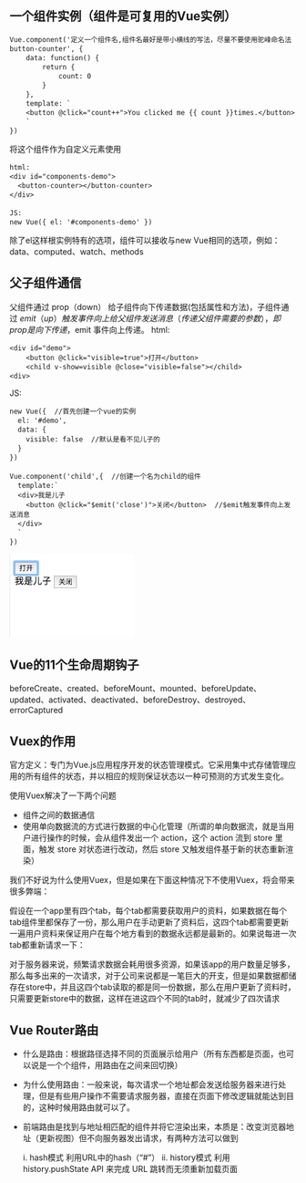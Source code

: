 ## 一个组件实例（组件是可复用的Vue实例）
```
Vue.component('定义一个组件名,组件名最好是带小横线的写法，尽量不要使用驼峰命名法button-counter', {
    data: function() {
        return {
            count: 0
        }
    },
    template: `
    <button @click="count++">You clicked me {{ count }}times.</button>
    `
})
```
将这个组件<button-counter>作为自定义元素使用
```
html:
<div id="components-demo">
  <button-counter></button-counter>
</div>

JS:
new Vue({ el: '#components-demo' })
```
除了el这样根实例特有的选项，组件可以接收与new Vue相同的选项，例如：data、computed、watch、methods
## 父子组件通信
父组件通过 prop（down） 给子组件向下传递数据(包括属性和方法)，子组件通过 $emit（up） 触发事件向上给父组件发送消息（传递父组件需要的参数），即 prop 是向下传递，$emit 事件向上传递。
html:
```
<div id="demo">
    <button @click="visible=true">打开</button>
    <child v-show=visible @close="visible=false"></child>
<div>
```
JS:
```
new Vue({  //首先创建一个vue的实例
  el: '#demo',
  data: {
    visible: false  //默认是看不见儿子的
  }
})

Vue.component('child',{  //创建一个名为child的组件
  template:`
  <div>我是儿子
    <button @click="$emit('close')">关闭</button>  //$emit触发事件向上发送消息
  </div>
  `
})
```
![alt text](./img/父子组件通信.jpg)
## Vue的11个生命周期钩子
beforeCreate、created、beforeMount、mounted、beforeUpdate、updated、activated、deactivated、beforeDestroy、destroyed、errorCaptured
## Vuex的作用
官方定义：专门为Vue.js应用程序开发的状态管理模式。它采用集中式存储管理应用的所有组件的状态，并以相应的规则保证状态以一种可预测的方式发生变化。

使用Vuex解决了一下两个问题
- 组件之间的数据通信
- 使用单向数据流的方式进行数据的中心化管理（所谓的单向数据流，就是当用户进行操作的时候，会从组件发出一个 action，这个 action 流到 store 里面，触发 store 对状态进行改动，然后 store 又触发组件基于新的状态重新渲染）

我们不好说为什么使用Vuex，但是如果在下面这种情况下不使用Vuex，将会带来很多弊端：

假设在一个app里有四个tab，每个tab都需要获取用户的资料，如果数据在每个tab组件里都保存了一份，那么用户在手动更新了资料后，这四个tab都需要更新一遍用户资料来保证用户在每个地方看到的数据永远都是最新的。如果说每进一次tab都重新请求一下：

对于服务器来说，频繁请求数据会耗用很多资源，如果该app的用户数量足够多，那么每多出来的一次请求，对于公司来说都是一笔巨大的开支，但是如果数据都储存在store中，并且这四个tab读取的都是同一份数据，那么在用户更新了资料时，只需要更新store中的数据，这样在进这四个不同的tab时，就减少了四次请求
## Vue Router路由
- 什么是路由：根据路径选择不同的页面展示给用户（所有东西都是页面，也可以说是一个个组件，用路由在之间来回切换）
- 为什么使用路由：一般来说，每次请求一个地址都会发送给服务器来进行处理，但是有些用户操作不需要请求服务器，直接在页面下修改逻辑就能达到目的，这种时候用路由就可以了。
- 前端路由是找到与地址相匹配的组件并将它渲染出来，本质是：改变浏览器地址（更新视图）但不向服务器发出请求，有两种方法可以做到

    i. hash模式  利用URL中的hash（“#”）
    ii. history模式  利用 history.pushState API 来完成 URL 跳转而无须重新加载页面

